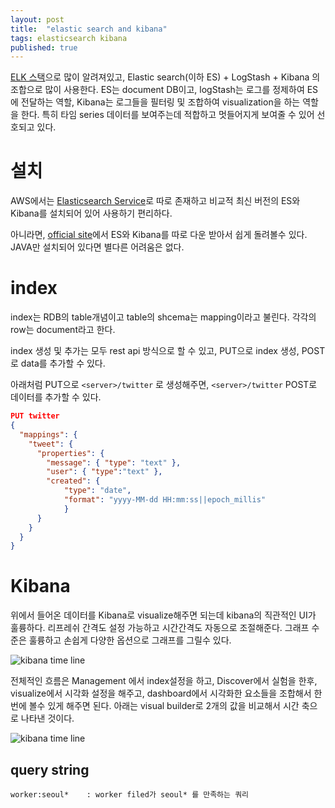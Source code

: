```yaml
---
layout: post
title:  "elastic search and kibana"
tags: elasticsearch kibana
published: true
---
```


[ELK 스택](https://www.elastic.co/webinars/introduction-elk-stack)으로 많이 알려져있고, Elastic search(이하 ES) + LogStash + Kibana 의 조합으로 많이 사용한다. ES는 document DB이고, logStash는 로그를 정제하여 ES에 전달하는 역할, Kibana는 로그들을 필터링 및 조합하여 visualization을 하는 역할을 한다. 특히 타임 series 데이터를 보여주는데 적합하고 멋들어지게 보여줄 수 있어 선호되고 있다.

# 설치
AWS에서는 [Elasticsearch Service](https://aws.amazon.com/elasticsearch-service/)로 따로 존재하고 비교적 최신 버전의 ES와 Kibana를 설치되어 있어 사용하기 편리하다.

아니라면, [official site](https://www.elastic.co/products)에서 ES와 Kibana를 따로 다운 받아서 쉽게 돌려볼수 있다. JAVA만 설치되어 있다면 별다른 어려움은 없다.

# index

index는 RDB의 table개념이고 table의 shcema는 mapping이라고 불린다. 각각의 row는 document라고 한다.

index 생성 및 추가는 모두 rest api 방식으로 할 수 있고, PUT으로 index 생성, POST로 data를 추가할 수 있다.

아래처럼 PUT으로 `<server>/twitter` 로 생성해주면, `<server>/twitter` POST로 데이터를 추가할 수 있다.

```json
PUT twitter
{
  "mappings": {
    "tweet": {
      "properties": {
        "message": { "type": "text" },
        "user": { "type":"text" },
        "created": {
            "type": "date",
            "format": "yyyy-MM-dd HH:mm:ss||epoch_millis"
            }
      }
    }
  }
}
```

# Kibana

위에서 들어온 데이터를 Kibana로 visualize해주면 되는데 kibana의 직관적인 UI가 훌륭하다. 리프레쉬 간격도 설정 가능하고 시간간격도 자동으로 조절해준다. 그래프 수준은 훌륭하고 손쉽게 다양한 옵션으로 그래프를 그릴수 있다.

![kibana time line]( {{site.url}}/assets/kibana-time.png)

전체적인 흐름은 Management 에서 index설정을 하고, Discover에서 실험을 한후, visualize에서 시각화 설정을 해주고, dashboard에서 시각화한 요소들을 조합해서 한번에 볼수 있게 해주면 된다. 아래는 visual builder로 2개의 값을 비교해서 시간 축으로 나타낸 것이다.

![kibana time line]( {{site.url}}/assets/kibana-visualbuilder.png)


## query string


```
worker:seoul*    : worker filed가 seoul* 를 만족하는 쿼리

```













